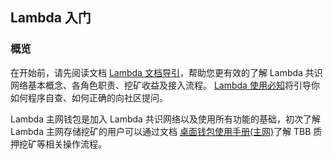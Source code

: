 ## Lambda 入门 

### 概览 

在开始前，请先阅读文档 [Lambda 文档导引](https://talk.lambdastorage.com/t/topic/511)，帮助您更有效的了解 Lambda 共识网络基本概念、各角色职责、挖矿收益及接入流程。 [Lambda 使用必知](must-known-cn.md)将引导你如何程序自查、如何正确的向社区提问。 

Lambda 主网钱包是加入 Lambda 共识网络以及使用所有功能的基础，初次了解 Lambda 主网存储挖矿的用户可以通过文档 [桌面钱包使用手册(主网)](Lambda-Wallet-Guide.md)了解 TBB 质押挖矿等相关操作流程。


